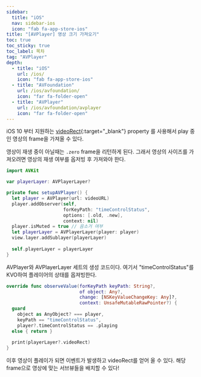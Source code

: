 ```yaml
---
sidebar:
  title: "iOS"
  nav: sidebar-ios
  icon: "fab fa-app-store-ios"
title: "[AVPlayer] 영상 크기 가져오기"
toc: true
toc_sticky: true
toc_label: 목차
tag: "AVPlayer"
depth: 
  - title: "iOS"
    url: /ios/
    icon: "fab fa-app-store-ios"
  - title: "AVFoundation"
    url: /ios/avfoundation/
    icon: "far fa-folder-open"
  - title: "AVPlayer"
    url: /ios/avfoundation/avplayer
    icon: "far fa-folder-open"
---
```

iOS 10 부터 지원하는 [<i class="fas fa-link"></i> videoRect](https://developer.apple.com/documentation/avfoundation/avplayerlayer/1385745-videorect){:target="_blank"} property 를 사용해서 play 중인 영상의 frame을 가져올 수 있다.  

영상이 재생 중이 아닐때는 `.zero` frame을 리턴하게 된다. 그래서 영상의 사이즈를 가져오려면 영상의 재생 여부를 옵저빙 후 가져와야 한다.
```swift
import AVKit

var playerLayer: AVPlayerLayer?
```

```swift
private func setupAVPlayer() {
  let player = AVPlayer(url: videoURL)
  player.addObserver(self,
                     forKeyPath: "timeControlStatus",
                     options: [.old, .new],
                     context: nil)
  player.isMuted = true // 음소거 여부
  let playerLayer = AVPlayerLayer(player: player)
  view.layer.addSublayer(playerLayer)
  
  self.playerLayer = playerLayer
}
```
AVPlayer와 AVPlayerLayer 세트의 생성 코드이다. 여기서 "timeControlStatus"를 KVO하여 플레이어의 상태를 옵져빙한다.


```swift
override func observeValue(forKeyPath keyPath: String?,
                           of object: Any?,
                           change: [NSKeyValueChangeKey: Any]?,
                           context: UnsafeMutableRawPointer?) {
  guard
    object as AnyObject? === player,
    keyPath == "timeControlStatus",
    player?.timeControlStatus == .playing
  else { return }
  
  print(playerLayer?.videoRect)
}
```
이후 영상이 플레이가 되면 이벤트가 발생하고 videoRect를 얻어 올 수 있다. 해당 frame으로 영상에 맞는 서브뷰들을 배치할 수 있다!
